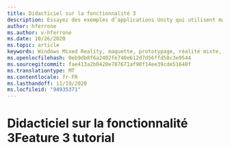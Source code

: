 ```yaml
---
title: Didacticiel sur la fonctionnalité 3
description: Essayez des exemples d’applications Unity qui utilisent maquette.
author: hferrone
ms.author: v-hferrone
ms.date: 10/26/2020
ms.topic: article
keywords: Windows Mixed Reality, maquette, prototypage, réalité mixte, réalité virtuelle, VR, MR, feedback, Hub de commentaires, bogues
ms.openlocfilehash: 0eb9db8f6a2402fe740e612d7d56ffd58c3e9544
ms.sourcegitcommit: fae413a2b0420e787671af90f14ee39cde51640f
ms.translationtype: MT
ms.contentlocale: fr-FR
ms.lasthandoff: 11/19/2020
ms.locfileid: "94935371"
---
```

# <a name="feature-3-tutorial"></a><span data-ttu-id="d7043-104">Didacticiel sur la fonctionnalité 3</span><span class="sxs-lookup"><span data-stu-id="d7043-104">Feature 3 tutorial</span></span>

<!-- TODO(Harrison/Stefan): Need cool header image from tutorial -->

<!-- TODO(Stefan): Create tutorial content and screenshots -->
